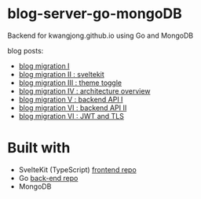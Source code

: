 # blog-server-go-mongoDB
Backend for kwangjong.github.io using Go and MongoDB

blog posts:
* [blog migration I](https://kwangjong.github.io/blog/2023-02-27-Blog-Migration-I)
* [blog migration II : sveltekit](https://kwangjong.github.io/blog/2023-03-23-Blog-Migration-II-:-Getting-Started-with-Sveltekit)
* [blog migration III : theme toggle](https://kwangjong.github.io/blog/2023-03-27-Blog-Migration-III-:-Theme-Toggle)
* [blog migration IV : architecture overview](https://kwangjong.github.io/blog/2023-08-31-Blog-Migration-IV-:-Architecture-Overview-and-Data-Structure)
* [blog migration V : backend API I](https://kwangjong.github.io/blog/2023-08-30-Blog-Migration-V-:-Backend-API-I)
* [blog migration VI : backend API II](https://kwangjong.github.io/blog/2023-08-30-Blog-Migration-V-:-Backend-API-II)
* [blog migration VI : JWT and TLS](https://kwangjong.github.io/blog/2023-08-30-Blog-Migration-VII-:-Securing-API:-JWT-and-TLS)

# Built with
* SvelteKit (TypeScript) [frontend repo](https://github.com/kwangjong/kwangjong.github.io)
* Go [back-end repo](https://github.com/kwangjong/blog-server-go-mongoDB)
* MongoDB
